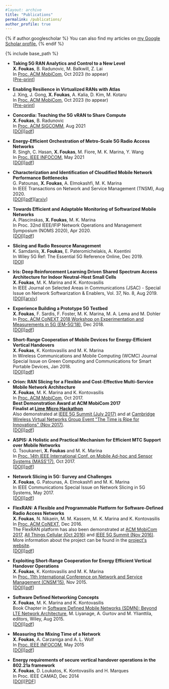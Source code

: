 ```yaml
---
#layout: archive
title: "Publications"
permalink: /publications/
author_profile: true
---
```


{% if author.googlescholar %}
  You can also find my articles on <u><a href="{{author.googlescholar}}">my Google Scholar profile</a>.</u>
{% endif %}

{% include base_path %}

* **Taking 5G RAN Analytics and Control to a New Level**  
  **X. Foukas**, B. Radunovic, M. Balkwill, Z. Lai  
  In [Proc. ACM MobiCom](https://sigmobile.org/mobicom/2023/), Oct 2023 (to appear)  
  [[Pre-print](https://www.microsoft.com/en-us/research/publication/taking-5g-ran-analytics-and-control-to-a-new-level/)]  

* **Enabling Resilience in Virtualized RANs with Atlas**  
  J. Xing, J. Gong, **X. Foukas**, A. Kalia, D. Kim, M. Kotaru  
  In [Proc. ACM MobiCom](https://sigmobile.org/mobicom/2023/), Oct 2023 (to appear)  
  [[Pre-print](https://www.microsoft.com/en-us/research/publication/enabling-resilience-in-virtualized-rans-with-atlas/)]  

* **Concordia: Teaching the 5G vRAN to Share Compute**  
  **X. Foukas**, B. Radunovic  
  In [Proc. ACM SIGCOMM](https://conferences.sigcomm.org/sigcomm/2021/), Aug 2021  
  [[DOI](https://doi.org/10.1145/3452296.3472894)][[pdf](https://xfoukas.github.io/files/concordia_sigcomm21.pdf)]

* **Energy-Efficient Orchestration of Metro-Scale 5G Radio Access Networks**  
  R. Singh, C. Hasan, **X. Foukas**, M. Fiore, M. K. Marina, Y. Wang  
  In [Proc. IEEE INFOCOM](https://infocom2021.ieee-infocom.org/), May 2021  
  [[DOI](https://doi.org/10.1109/INFOCOM42981.2021.9488786)][[pdf](https://xfoukas.github.io/files/5genergy_infocom21.pdf)]

* **Characterization and Identification of Cloudified Mobile Network Performance Bottlenecks**  
  G. Patounas, **X. Foukas**, A. Elmokashfi, M. K. Marina  
  In IEEE Transactions on Network and Service Management (TNSM), Aug 2020.  
  [[DOI](https://doi.org/10.1109/TNSM.2020.3018538)][[pdf](https://www.research.ed.ac.uk/portal/files/160831937/Characterization_and_Identification_PATOUNAS_DOA17082020_AFV.pdf)][[arxiv](https://arxiv.org/abs/2007.11472)]

* **Towards Efficient and Adaptable Monitoring of Softwarized Mobile Networks**  
  A. Plascinskas, **X. Foukas**, M. K. Marina  
  In Proc. 32nd IEEE/IFIP Network Operations and Management Symposium (NOMS 2020), Apr 2020.  
  [[DOI](https://doi.org/10.1109/NOMS47738.2020.9110452)][[pdf](https://www.research.ed.ac.uk/portal/files/132362223/Towards_Efficient_and_PLASCINSKAS_DOA22112019_AFV.pdf)]

* **Slicing and Radio Resource Management**  
  K. Samdanis, **X. Foukas**, E. Pateromichelakis, A. Ksentini  
  In Wiley 5G Ref: The Essential 5G Reference Online, Dec 2019.  
  [[DOI](https://doi.org/10.1002/9781119471509.w5GRef098)]

* **Iris: Deep Reinforcement Learning Driven Shared Spectrum Access Architecture for Indoor Neutral-Host Small Cells**  
  **X. Foukas**, M. K. Marina and K. Kontovasilis   
  In IEEE Journal on Selected Areas in Communications (JSAC) - Special Issue on Network Softwarization & Enablers, Vol. 37, No. 8, Aug 2019.   
  [[DOI](https://doi.org/10.1109/JSAC.2019.2927067)][[arxiv](https://arxiv.org/abs/1812.06183)]  

* **Experience Building a Prototype 5G Testbed**  
  **X. Foukas**, F. Sardis, F. Foster, M. K. Marina, M. A. Lema and M. Dohler  
  In [Proc. ACM CoNEXT 2018 Workshop on Experimentation and Measurements in 5G (EM-5G’18)](https://conferences2.sigcomm.org/co-next/2018/#!/workshop-em5g), Dec 2018.  
  [[DOI](https://doi.org/10.1145/3286680.3286683)][[pdf](https://www.research.ed.ac.uk/portal/files/77048341/experience_building_a_prototype_5G_testbed.pdf)]  

* **Short-Range Cooperation of Mobile Devices for Energy-Efficient Vertical Handovers**  
  **X. Foukas**, K. Kontovasilis and M. K. Marina  
  In Wireless Communications and Mobile Computing (WCMC) Journal Special Issue on Green Computing and Communications for Smart Portable Devices, Jan 2018.  
  [[DOI](https://doi.org/10.1155/2018/3280927)][[pdf](https://www.research.ed.ac.uk/portal/files/56098037/short_range_cooperation.pdf)]  

* **Orion: RAN Slicing for a Flexible and Cost-Effective Multi-Service Mobile Network Architecture**  
  **X. Foukas**, M. K. Marina and K. Kontovasilis  
  In [Proc. ACM MobiCom](https://www.sigmobile.org/mobicom/2017/), Oct 2017.  
  **Best Demonstration Award at ACM MobiCom 2017**  
  **Finalist at [Lime Micro Hackathon](https://www.btplc.com/btinfinitylab/LimeMicro/)**  
  Also demonstrated at [IEEE 5G Summit (July 2017)](http://www.5gsummit.org/greece/) and at [Cambridge Wireless Virtual Networks Group Event "The Time is Ripe for Innovations" (Nov 2017)](https://www.cambridgewireless.co.uk/events/67373-virtual-networks-sig-the-time-is-ripe-for-in/).  
  [[DOI](https://doi.org/10.1145/3117811.3117831)][[pdf](https://www.research.ed.ac.uk/portal/files/42138372/orion_final_version_2.pdf)]  

*  **ASPIS: A Holistic and Practical Mechanism for Efficient MTC Support over Mobile Networks**   
   G. Tsoukaneri, **X. Foukas** and M. K. Marina  
   In [Proc. 14th IEEE International Conf. on Mobile Ad-hoc and Sensor Systems (MASS'17)](https://mass2017.engineering.osu.edu/), Oct 2017.  
   [[DOI](https://doi.org/10.1109/MASS.2017.30)][[pdf](https://www.research.ed.ac.uk/portal/files/42138358/ASPIS_A_Holistic_and_Practical_Mechanism_for_Efficient_MTC_Support_over_Mobile_Networks_1.pdf)]  

*  **Network Slicing in 5G: Survey and Challenges**  
   **X. Foukas**, G. Patounas, A. Elmokashfi and M. K. Marina  
   In IEEE Communications Special Issue on Network Slicing in 5G Systems, May 2017.  
   [[DOI](https://doi.org/10.1109/MCOM.2017.1600951)][[pdf](https://www.research.ed.ac.uk/portal/files/32883461/network_slicing_5g_final_version_1.pdf)]  

*  **FlexRAN: A Flexible and Programmable Platform for Software-Defined Radio Access Networks**  
   **X. Foukas**, N. Nikaein, M. M. Kassem, M. K. Marina and K. Kontovasilis  
   In [Proc. ACM CoNEXT](http://conferences2.sigcomm.org/co-next/2016), Dec 2016.  
   The FlexRAN platform has also been demonstrated at [ACM MobiCom 2017](https://www.sigmobile.org/mobicom/2017/), [All Things Cellular (Oct 2016)](https://networks.inf.ed.ac.uk/atc/index.html) and [IEEE 5G Summit (Nov 2016)](http://www.5gsummit.org/berlin/).  
   More information about the project can be found in the [project's website](https://networks.inf.ed.ac.uk/flexran/).  
   [[DOI](https://doi.org/10.1145/2999572.2999599)][[pdf](https://www.research.ed.ac.uk/portal/files/28562578/flexran_1.pdf)]

*  **Exploiting Short-Range Cooperation for Energy Efficient Vertical Handover Operations**  
   **X. Foukas**, K. Kontovasilis and M. K. Marina  
   In [Proc. 11th International Conference on Network and Service Management (CNSM'15)](http://www.cnsm-conf.org/2015/), Nov 2015.  
   [[DOI](https://doi.org/10.1109/CNSM.2015.7367374)][[pdf](https://www.research.ed.ac.uk/portal/files/24657161/1570163993.pdf)]

*  **Software Defined Networking Concepts**  
   **X. Foukas**, M. K. Marina and K. Kontovasilis  
   Book Chapter in [Software Defined Mobile Networks (SDMN): Beyond LTE Network Architecture](https://www.wiley.com/en-us/Software+Defined+Mobile+Networks+(SDMN):+Beyond+LTE+Network+Architecture-p-9781118900284), M. Liyanage, A. Gurtov and M. Ylianttila, editors, Wiley, Aug 2015.  
   [[DOI](http://dx.doi.org/10.1002%2F9781118900253.ch3)][[pdf](https://xfoukas.github.io/files/sdn-chapter.pdf)]  

*  **Measuring the Mixing Time of a Network**  
   **X. Foukas**, A. Carzaniga and A. L. Wolf  
   In [Proc. IEEE INFOCOM](http://infocom2015.ieee-infocom.org/), May 2015  
   [[DOI](https://doi.org/10.1109/INFOCOM.2015.7218667)][[pdf](https://xfoukas.github.io/files/mixing-infocom15.pdf)]

*  **Energy requirements of secure vertical handover operations in the 802.21a framework**  
   **X. Foukas**, D. Loukatos, K. Kontovasilis and H. Marques  
   In Proc. IEEE CAMAD, Dec 2014  
   [[DOI](https://doi.org/10.1109/CAMAD.2014.7033257)][[PDF](https://xfoukas.github.io/files/foukas-camad14.pdf)]  

